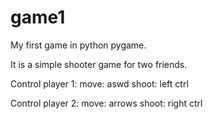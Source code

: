 # game1

My first game in python pygame.

It is a simple shooter game for two friends.

Control player 1:
move: aswd
shoot: left ctrl

Control player 2: 
move: arrows
shoot: right ctrl

